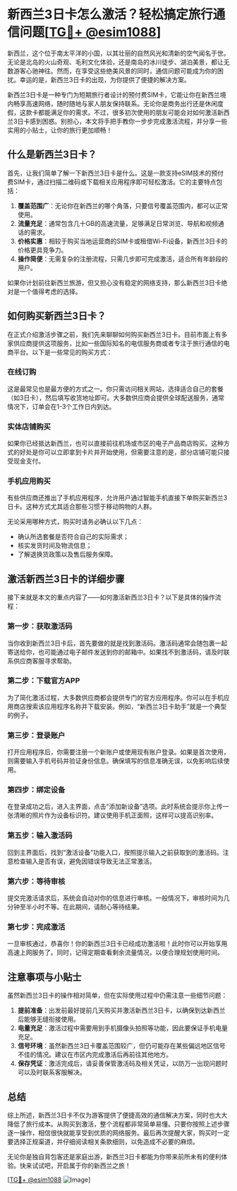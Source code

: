 # 新西兰3日卡怎么激活？轻松搞定旅行通信问题[[TG💪+ @esim1088](https://t.me/s/esim1088)]

新西兰，这个位于南太平洋的小国，以其壮丽的自然风光和清新的空气闻名于世。无论是北岛的火山奇观、毛利文化体验，还是南岛的冰川徒步、湖泊美景，都让无数游客心驰神往。然而，在享受这些绝美风景的同时，通信问题可能成为你的困扰。幸运的是，新西兰3日卡的出现，为你提供了便捷的解决方案。

新西兰3日卡是一种专门为短期旅行者设计的预付费SIM卡，它能让你在新西兰境内畅享高速网络，随时随地与家人朋友保持联系。无论你是商务出行还是休闲度假，这款卡都能满足你的需求。不过，很多初次使用的朋友可能会对如何激活新西兰3日卡感到困惑。别担心，本文将手把手教你一步步完成激活流程，并分享一些实用的小贴士，让你的旅行更加顺畅！

## 什么是新西兰3日卡？

首先，让我们简单了解一下新西兰3日卡是什么。这是一款支持eSIM技术的预付费SIM卡，通过扫描二维码或下载相关应用程序即可轻松激活。它的主要特点包括：

1. **覆盖范围广**：无论你在新西兰的哪个角落，只要信号覆盖范围内，都可以正常使用。
2. **流量充足**：通常包含几十GB的高速流量，足够满足日常浏览、导航和视频通话的需求。
3. **价格实惠**：相较于购买当地运营商的SIM卡或租借Wi-Fi设备，新西兰3日卡的价格更具竞争力。
4. **操作简便**：无需复杂的注册流程，只需几步即可完成激活，适合所有年龄段的用户。

如果你计划前往新西兰旅游，但又担心没有稳定的网络支持，那么新西兰3日卡绝对是一个值得考虑的选择。

## 如何购买新西兰3日卡？

在正式介绍激活步骤之前，我们先来聊聊如何购买新西兰3日卡。目前市面上有多家供应商提供这项服务，比如一些国际知名的电信服务商或者专注于旅行通信的电商平台。以下是一些常见的购买方式：

### 在线订购

这是最常见也是最方便的方式之一。你只需访问相关网站，选择适合自己的套餐（如3日卡），然后填写收货地址即可。大多数供应商会提供全球配送服务，通常情况下，订单会在1-3个工作日内到达。

### 实体店铺购买

如果你已经抵达新西兰，也可以直接前往机场或市区的电子产品商店购买。这种方式的好处是你可以立即拿到卡片并开始使用，但需要注意的是，部分店铺可能只接受现金支付。

### 手机应用购买

有些供应商还推出了手机应用程序，允许用户通过智能手机直接下单购买新西兰3日卡。这种方式尤其适合那些习惯于移动购物的人群。

无论采用哪种方式，购买时请务必确认以下几点：
- 确认所选套餐是否符合自己的实际需求；
- 核实发货时间及物流信息；
- 了解退换货政策以及售后服务保障。

## 激活新西兰3日卡的详细步骤

接下来就是本文的重点内容了——如何激活新西兰3日卡？以下是具体的操作流程：

### 第一步：获取激活码

当你收到新西兰3日卡后，首先要做的就是找到激活码。激活码通常会随包裹一起寄送给你，也可能通过电子邮件发送到你的邮箱中。如果找不到激活码，请及时联系供应商客服寻求帮助。

### 第二步：下载官方APP

为了简化激活过程，大多数供应商都会提供专门的官方应用程序。你可以在手机应用商店搜索该应用程序名称并下载安装。例如，“新西兰3日卡助手”就是一个典型的例子。

### 第三步：登录账户

打开应用程序后，你需要注册一个新账户或使用现有账户登录。如果是首次使用，则需要输入手机号码并验证身份信息。确保填写的信息准确无误，以免影响后续使用。

### 第四步：绑定设备

在登录成功之后，进入主界面，点击“添加新设备”选项。此时系统会提示你上传一张清晰的照片作为设备标识符。建议使用手机正面照，这样可以提高识别率。

### 第五步：输入激活码

回到主界面后，找到“激活设备”功能入口，按照提示输入之前获取到的激活码。注意检查输入是否有误，避免因错误导致无法正常激活。

### 第六步：等待审核

提交完激活请求后，系统会自动对你的信息进行审核。一般情况下，审核时间为几分钟至半小时不等。在此期间，请耐心等待结果。

### 第七步：完成激活

一旦审核通过，恭喜你！你的新西兰3日卡已经成功激活啦！此时你可以开始享用高速上网服务了。同时，记得定期查看剩余流量情况，以便合理规划使用时间。

## 注意事项与小贴士

虽然新西兰3日卡的操作相对简单，但在实际使用过程中仍需注意一些细节问题：

1. **提前准备**：出发前最好提前几天购买并激活新西兰3日卡，以确保到达新西兰后能够无缝衔接使用。
2. **电量充足**：激活过程中需要用到手机摄像头拍照等功能，因此要保证手机电量充足。
3. **信号环境**：虽然新西兰3日卡覆盖范围较广，但仍可能存在某些偏远地区信号不佳的情况。建议在市区内完成激活后再前往其他地方。
4. **保存凭证**：激活完成后，请妥善保管激活码及相关凭证，以防万一出现问题时可以及时联系客服解决。

## 总结

综上所述，新西兰3日卡不仅为游客提供了便捷高效的通信解决方案，同时也大大降低了旅行成本。从购买到激活，整个流程都非常简单易懂。只要你按照上述步骤逐一操作，相信很快就能享受到优质的网络服务。最后再次提醒大家，购买时一定要选择正规渠道，并仔细阅读相关条款细则，以免造成不必要的麻烦。

无论你是独自背包客还是家庭出游，新西兰3日卡都能为你带来前所未有的便利体验。快来试试吧，开启属于你的新西兰之旅！

[[TG💪+ @esim1088](https://t.me/s/esim1088) ![Image](https://i.postimg.cc/4NQfJmqS/Snipaste-2025-05-13-00-14-12.png)]